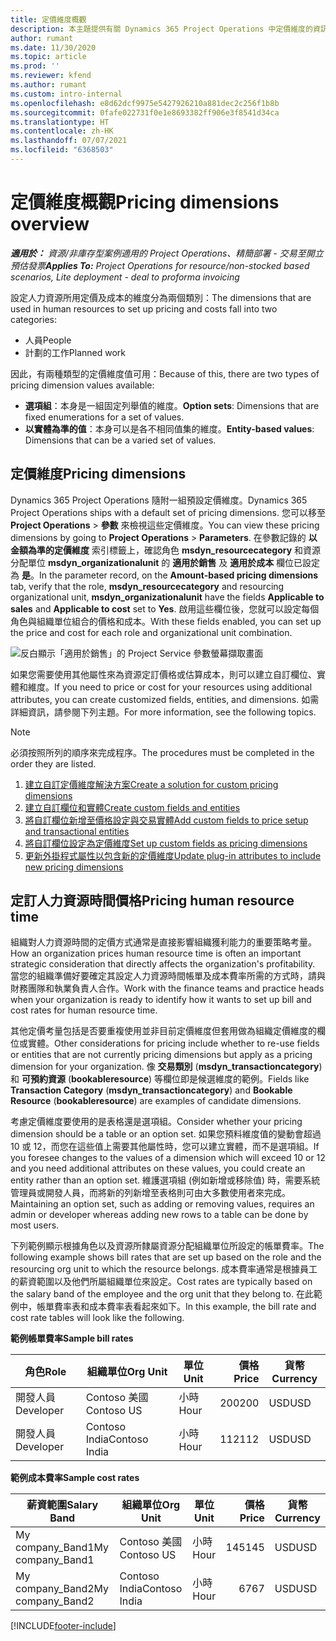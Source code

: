 ```yaml
---
title: 定價維度概觀
description: 本主題提供有關 Dynamics 365 Project Operations 中定價維度的資訊。
author: rumant
ms.date: 11/30/2020
ms.topic: article
ms.prod: ''
ms.reviewer: kfend
ms.author: rumant
ms.custom: intro-internal
ms.openlocfilehash: e8d62dcf9975e5427926210a881dec2c256f1b8b
ms.sourcegitcommit: 0fafe022731f0e1e8693382ff906e3f8541d34ca
ms.translationtype: HT
ms.contentlocale: zh-HK
ms.lasthandoff: 07/07/2021
ms.locfileid: "6368503"
---
```

# <a name="pricing-dimensions-overview"></a><span data-ttu-id="63a6b-103">定價維度概觀</span><span class="sxs-lookup"><span data-stu-id="63a6b-103">Pricing dimensions overview</span></span>

<span data-ttu-id="63a6b-104">_**適用於：** 資源/非庫存型案例適用的 Project Operations、精簡部署 - 交易至開立預估發票_</span><span class="sxs-lookup"><span data-stu-id="63a6b-104">_**Applies To:** Project Operations for resource/non-stocked based scenarios, Lite deployment - deal to proforma invoicing_</span></span>

<span data-ttu-id="63a6b-105">設定人力資源所用定價及成本的維度分為兩個類別：</span><span class="sxs-lookup"><span data-stu-id="63a6b-105">The dimensions that are used in human resources to set up pricing and costs fall into two categories:</span></span>

- <span data-ttu-id="63a6b-106">人員</span><span class="sxs-lookup"><span data-stu-id="63a6b-106">People</span></span>
- <span data-ttu-id="63a6b-107">計劃的工作</span><span class="sxs-lookup"><span data-stu-id="63a6b-107">Planned work</span></span>

<span data-ttu-id="63a6b-108">因此，有兩種類型的定價維度值可用：</span><span class="sxs-lookup"><span data-stu-id="63a6b-108">Because of this, there are two types of pricing dimension values available:</span></span>

- <span data-ttu-id="63a6b-109">**選項組**：本身是一組固定列舉值的維度。</span><span class="sxs-lookup"><span data-stu-id="63a6b-109">**Option sets**: Dimensions that are fixed enumerations for a set of values.</span></span>
- <span data-ttu-id="63a6b-110">**以實體為準的值**：本身可以是各不相同值集的維度。</span><span class="sxs-lookup"><span data-stu-id="63a6b-110">**Entity-based values**: Dimensions that can be a varied set of values.</span></span>

## <a name="pricing-dimensions"></a><span data-ttu-id="63a6b-111">定價維度</span><span class="sxs-lookup"><span data-stu-id="63a6b-111">Pricing dimensions</span></span>

<span data-ttu-id="63a6b-112">Dynamics 365 Project Operations 隨附一組預設定價維度。</span><span class="sxs-lookup"><span data-stu-id="63a6b-112">Dynamics 365 Project Operations ships with a default set of pricing dimensions.</span></span> <span data-ttu-id="63a6b-113">您可以移至 **Project Operations** > **參數** 來檢視這些定價維度。</span><span class="sxs-lookup"><span data-stu-id="63a6b-113">You can view these pricing dimensions by going to **Project Operations** > **Parameters**.</span></span> <span data-ttu-id="63a6b-114">在參數記錄的 **以金額為準的定價維度** 索引標籤上，確認角色 **msdyn_resourcecategory** 和資源分配單位 **msdyn_organizationalunit** 的 **適用於銷售** 及 **適用於成本** 欄位已設定為 **是**。</span><span class="sxs-lookup"><span data-stu-id="63a6b-114">In the parameter record, on the **Amount-based pricing dimensions** tab, verify that the role, **msdyn_resourcecategory** and resourcing organizational unit, **msdyn_organizationalunit** have the fields **Applicable to sales** and **Applicable to cost** set to **Yes**.</span></span> <span data-ttu-id="63a6b-115">啟用這些欄位後，您就可以設定每個角色與組織單位組合的價格和成本。</span><span class="sxs-lookup"><span data-stu-id="63a6b-115">With these fields enabled, you can set up the price and cost for each role and organizational unit combination.</span></span>

![反白顯示「適用於銷售」的 Project Service 參數螢幕擷取畫面](media/PS-OOB-parameters.png)

<span data-ttu-id="63a6b-117">如果您需要使用其他屬性來為資源定訂價格或估算成本，則可以建立自訂欄位、實體和維度。</span><span class="sxs-lookup"><span data-stu-id="63a6b-117">If you need to price or cost for your resources using additional attributes, you can create customized fields, entities, and dimensions.</span></span> <span data-ttu-id="63a6b-118">如需詳細資訊，請參閱下列主題。</span><span class="sxs-lookup"><span data-stu-id="63a6b-118">For more information, see the following topics.</span></span> 
  
  > [!NOTE]
  > <span data-ttu-id="63a6b-119">必須按照所列的順序來完成程序。</span><span class="sxs-lookup"><span data-stu-id="63a6b-119">The procedures must be completed in the order they are listed.</span></span>

1. [<span data-ttu-id="63a6b-120">建立自訂定價維度解決方案</span><span class="sxs-lookup"><span data-stu-id="63a6b-120">Create a solution for custom pricing dimensions</span></span>](../sales/create-solution-custompd.md)
2. [<span data-ttu-id="63a6b-121">建立自訂欄位和實體</span><span class="sxs-lookup"><span data-stu-id="63a6b-121">Create custom fields and entities</span></span>](create-custom-fields-entities-pricing-dimensions.md)
3. [<span data-ttu-id="63a6b-122">將自訂欄位新增至價格設定與交易實體</span><span class="sxs-lookup"><span data-stu-id="63a6b-122">Add custom fields to price setup and transactional entities</span></span>](add-custom-fields-price-setup-transactional-entities.md)
4. [<span data-ttu-id="63a6b-123">將自訂欄位設定為定價維度</span><span class="sxs-lookup"><span data-stu-id="63a6b-123">Set up custom fields as pricing dimensions</span></span>](set-up-custom-fields-pricing-dimensions.md)
5. [<span data-ttu-id="63a6b-124">更新外掛程式屬性以包含新的定價維度</span><span class="sxs-lookup"><span data-stu-id="63a6b-124">Update plug-in attributes to include new pricing dimensions</span></span>](update-plugin-attributes-pd.md)


## <a name="pricing-human-resource-time"></a><span data-ttu-id="63a6b-125">定訂人力資源時間價格</span><span class="sxs-lookup"><span data-stu-id="63a6b-125">Pricing human resource time</span></span>
<span data-ttu-id="63a6b-126">組織對人力資源時間的定價方式通常是直接影響組織獲利能力的重要策略考量。</span><span class="sxs-lookup"><span data-stu-id="63a6b-126">How an organization prices human resource time is often an important strategic consideration that directly affects the organization's profitability.</span></span> <span data-ttu-id="63a6b-127">當您的組織準備好要確定其設定人力資源時間帳單及成本費率所需的方式時，請與財務團隊和執業負責人合作。</span><span class="sxs-lookup"><span data-stu-id="63a6b-127">Work with the finance teams and practice heads when your organization is ready to identify how it wants to set up bill and cost rates for human resource time.</span></span>

<span data-ttu-id="63a6b-128">其他定價考量包括是否要重複使用並非目前定價維度但套用做為組織定價維度的欄位或實體。</span><span class="sxs-lookup"><span data-stu-id="63a6b-128">Other considerations for pricing include whether to re-use fields or entities that are not currently pricing dimensions but apply as a pricing dimension for your organization.</span></span> <span data-ttu-id="63a6b-129">像 **交易類別** (**msdyn_transactioncategory**) 和 **可預約資源** (**bookableresource**) 等欄位即是候選維度的範例。</span><span class="sxs-lookup"><span data-stu-id="63a6b-129">Fields like **Transaction Category** (**msdyn_transactioncategory**) and **Bookable Resource** (**bookableresource**) are examples of candidate dimensions.</span></span> 

<span data-ttu-id="63a6b-130">考慮定價維度要使用的是表格還是選項組。</span><span class="sxs-lookup"><span data-stu-id="63a6b-130">Consider whether your pricing dimension should be a table or an option set.</span></span> <span data-ttu-id="63a6b-131">如果您預料維度值的變動會超過 10 或 12，而您在這些值上需要其他屬性時，您可以建立實體，而不是選項組。</span><span class="sxs-lookup"><span data-stu-id="63a6b-131">If you foresee changes to the values of a dimension which will exceed 10 or 12 and you need additional attributes on these values, you could create an entity rather than an option set.</span></span> <span data-ttu-id="63a6b-132">維護選項組 (例如新增或移除值) 時，需要系統管理員或開發人員，而將新的列新增至表格則可由大多數使用者來完成。</span><span class="sxs-lookup"><span data-stu-id="63a6b-132">Maintaining an option set, such as adding or removing values, requires an admin or developer whereas adding new rows to a table can be done by most users.</span></span>

<span data-ttu-id="63a6b-133">下列範例顯示根據角色以及資源所隸屬資源分配組織單位所設定的帳單費率。</span><span class="sxs-lookup"><span data-stu-id="63a6b-133">The following example shows bill rates that are set up based on the role and the resourcing org unit to which the resource belongs.</span></span> <span data-ttu-id="63a6b-134">成本費率通常是根據員工的薪資範圍以及他們所屬組織單位來設定。</span><span class="sxs-lookup"><span data-stu-id="63a6b-134">Cost rates are typically based on the salary band of the employee and the org unit that they belong to.</span></span> <span data-ttu-id="63a6b-135">在此範例中，帳單費率表和成本費率表看起來如下。</span><span class="sxs-lookup"><span data-stu-id="63a6b-135">In this example, the bill rate and cost rate tables will look like the following.</span></span>

<span data-ttu-id="63a6b-136">**範例帳單費率**</span><span class="sxs-lookup"><span data-stu-id="63a6b-136">**Sample bill rates**</span></span>

| <span data-ttu-id="63a6b-137">角色</span><span class="sxs-lookup"><span data-stu-id="63a6b-137">Role</span></span>        | <span data-ttu-id="63a6b-138">組織單位</span><span class="sxs-lookup"><span data-stu-id="63a6b-138">Org Unit</span></span>    |<span data-ttu-id="63a6b-139">單位</span><span class="sxs-lookup"><span data-stu-id="63a6b-139">Unit</span></span>      |<span data-ttu-id="63a6b-140">價格</span><span class="sxs-lookup"><span data-stu-id="63a6b-140">Price</span></span>      |<span data-ttu-id="63a6b-141">貨幣</span><span class="sxs-lookup"><span data-stu-id="63a6b-141">Currency</span></span>  |
| ------------|-------------|----------|----------:|----------|
| <span data-ttu-id="63a6b-142">開發人員</span><span class="sxs-lookup"><span data-stu-id="63a6b-142">Developer</span></span>   | <span data-ttu-id="63a6b-143">Contoso 美國</span><span class="sxs-lookup"><span data-stu-id="63a6b-143">Contoso US</span></span>  |<span data-ttu-id="63a6b-144">小時</span><span class="sxs-lookup"><span data-stu-id="63a6b-144">Hour</span></span> | <span data-ttu-id="63a6b-145">200</span><span class="sxs-lookup"><span data-stu-id="63a6b-145">200</span></span>|<span data-ttu-id="63a6b-146">USD</span><span class="sxs-lookup"><span data-stu-id="63a6b-146">USD</span></span>     |
| <span data-ttu-id="63a6b-147">開發人員</span><span class="sxs-lookup"><span data-stu-id="63a6b-147">Developer</span></span>   | <span data-ttu-id="63a6b-148">Contoso India</span><span class="sxs-lookup"><span data-stu-id="63a6b-148">Contoso India</span></span> |<span data-ttu-id="63a6b-149">小時</span><span class="sxs-lookup"><span data-stu-id="63a6b-149">Hour</span></span>|   <span data-ttu-id="63a6b-150">112</span><span class="sxs-lookup"><span data-stu-id="63a6b-150">112</span></span>|<span data-ttu-id="63a6b-151">USD</span><span class="sxs-lookup"><span data-stu-id="63a6b-151">USD</span></span>     |


<span data-ttu-id="63a6b-152">**範例成本費率**</span><span class="sxs-lookup"><span data-stu-id="63a6b-152">**Sample cost rates**</span></span>

| <span data-ttu-id="63a6b-153">薪資範圍</span><span class="sxs-lookup"><span data-stu-id="63a6b-153">Salary Band</span></span>     | <span data-ttu-id="63a6b-154">組織單位</span><span class="sxs-lookup"><span data-stu-id="63a6b-154">Org Unit</span></span>    |<span data-ttu-id="63a6b-155">單位</span><span class="sxs-lookup"><span data-stu-id="63a6b-155">Unit</span></span>      |<span data-ttu-id="63a6b-156">價格</span><span class="sxs-lookup"><span data-stu-id="63a6b-156">Price</span></span>      |<span data-ttu-id="63a6b-157">貨幣</span><span class="sxs-lookup"><span data-stu-id="63a6b-157">Currency</span></span>  |
| ----------------|-------------|----------|----------:|----------|
| <span data-ttu-id="63a6b-158">My company_Band1</span><span class="sxs-lookup"><span data-stu-id="63a6b-158">My company_Band1</span></span> | <span data-ttu-id="63a6b-159">Contoso 美國</span><span class="sxs-lookup"><span data-stu-id="63a6b-159">Contoso US</span></span>  |<span data-ttu-id="63a6b-160">小時</span><span class="sxs-lookup"><span data-stu-id="63a6b-160">Hour</span></span> | <span data-ttu-id="63a6b-161">145</span><span class="sxs-lookup"><span data-stu-id="63a6b-161">145</span></span>|<span data-ttu-id="63a6b-162">USD</span><span class="sxs-lookup"><span data-stu-id="63a6b-162">USD</span></span>     |
| <span data-ttu-id="63a6b-163">My company_Band2</span><span class="sxs-lookup"><span data-stu-id="63a6b-163">My company_Band2</span></span> | <span data-ttu-id="63a6b-164">Contoso India</span><span class="sxs-lookup"><span data-stu-id="63a6b-164">Contoso India</span></span> |<span data-ttu-id="63a6b-165">小時</span><span class="sxs-lookup"><span data-stu-id="63a6b-165">Hour</span></span>|   <span data-ttu-id="63a6b-166">67</span><span class="sxs-lookup"><span data-stu-id="63a6b-166">67</span></span>|<span data-ttu-id="63a6b-167">USD</span><span class="sxs-lookup"><span data-stu-id="63a6b-167">USD</span></span>     |


[!INCLUDE[footer-include](../includes/footer-banner.md)]